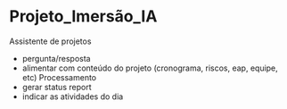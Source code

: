 # Projeto_Imersão_IA

Assistente de projetos
- pergunta/resposta
- alimentar com conteúdo do projeto (cronograma, riscos, eap, equipe, etc)
Processamento
- gerar status report
- indicar as atividades do dia
